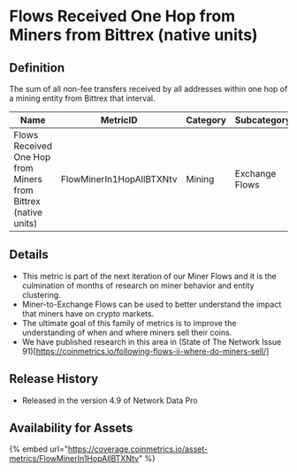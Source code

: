 # Flows Received One Hop from Miners from Bittrex (native units)

## Definition

The sum of all non-fee transfers received by all addresses within one hop of a mining entity from Bittrex that interval.

| Name                                                           | MetricID                 | Category | Subcategory    | Type | Unit         | Interval |
| -------------------------------------------------------------- | ------------------------ | -------- | -------------- | ---- | ------------ | -------- |
| Flows Received One Hop from Miners from Bittrex (native units) | FlowMinerIn1HopAllBTXNtv | Mining   | Exchange Flows | Sum  | Native units | 1 day    |

## Details

* This metric is part of the next iteration of our Miner Flows and it is the culmination of months of research on miner behavior and entity clustering.
* Miner-to-Exchange Flows can be used to better understand the impact that miners have on crypto markets.
* The ultimate goal of this family of metrics is to improve the understanding of when and where miners sell their coins.
* We have published research in this area in (State of The Network Issue 91)\[https://coinmetrics.io/following-flows-ii-where-do-miners-sell/]

## Release History

* Released in the version 4.9 of Network Data Pro

## Availability for Assets

{% embed url="https://coverage.coinmetrics.io/asset-metrics/FlowMinerIn1HopAllBTXNtv" %}
